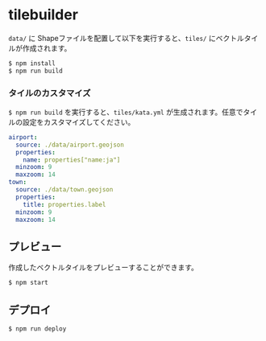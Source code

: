 # tilebuilder

`data/` に Shapeファイルを配置して以下を実行すると、`tiles/` にベクトルタイルが作成されます。

```bash
$ npm install
$ npm run build
```

### タイルのカスタマイズ

`$ npm run build` を実行すると、`tiles/kata.yml` が生成されます。任意でタイルの設定をカスタマイズしてください。

```yaml
airport:
  source: ./data/airport.geojson
  properties:
    name: properties["name:ja"]
  minzoom: 9
  maxzoom: 14
town:
  source: ./data/town.geojson
  properties:
    title: properties.label
  minzoom: 9
  maxzoom: 14
```

## プレビュー

作成したベクトルタイルをプレビューすることができます。

```bash
$ npm start
```

## デプロイ

```bash
$ npm run deploy
```
